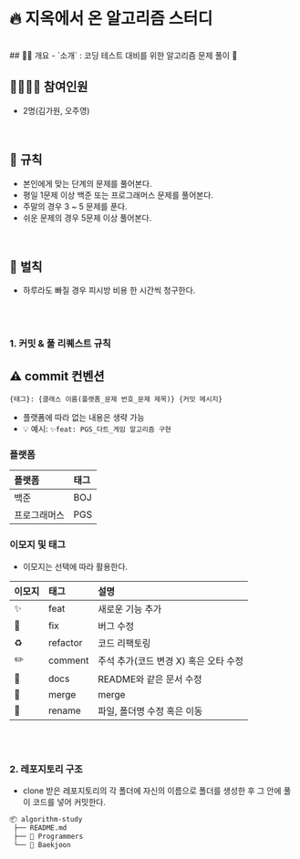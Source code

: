 # 🔥 지옥에서 온 알고리즘 스터디
<br>
## 👨‍🏫 개요
- `소개` : 코딩 테스트 대비를 위한 알고리즘 문제 풀이 👊
<br>

## 👨‍👨‍👦‍👦 참여인원
- 2명(김가원, 오주영)
<br>

## 🤙 규칙

- 본인에게 맞는 단계의 문제를 풀어본다.
- 평일 1문제 이상 백준 또는 프로그래머스 문제를 풀어본다.
- 주말의 경우 3 ~ 5 문제를 푼다.
- 쉬운 문제의 경우 5문제 이상 풀어본다.
<br>
  
## 👿 벌칙

- 하루라도 빠질 경우 피시방 비용 한 시간씩 청구한다.
<br>
<br>


### 1. 커밋 & 풀 리퀘스트 규칙
## ⚠️ commit 컨벤션

```
{태그}: {클래스 이름(플랫폼_문제 번호_문제 제목)} {커밋 메시지}
```

- 플랫폼에 따라 없는 내용은 생략 가능
- 💡 예시: `✨feat: PGS_다트_게임 알고리즘 구현`

### 플랫폼

| 플랫폼    | 태그  |
|:-------|:----|
| 백준     | BOJ |
| 프로그래머스 | PGS |

### 이모지 및 태그

- 이모지는 선택에 따라 활용한다.

| 이모지 | 태그       | 설명                      |
|:---- |:--------- |:------------------------ |
| ✨   | feat    | 새로운 기능 추가               |
| 🐛  | fix      | 버그 수정                    |
| ♻️  | refactor  | 코드 리팩토링                 |
| ✏️  | comment   | 주석 추가(코드 변경 X) 혹은 오타 수정 |
| 📝  | docs     | README와 같은 문서 수정        |
| 🔀  | merge    | merge                      |
| 🚚  | rename   | 파일, 폴더명 수정 혹은 이동        |

<br>
<br>


### 2. 레포지토리 구조

- clone 받은 레포지토리의 각 폴더에 자신의 이름으로 폴더를 생성한 후 그 안에 풀이 코드를 넣어 커밋한다.

```tex
📦 algorithm-study
 ├── README.md
 ├── 📁 Programmers 
 └── 📁 Baekjoon
   
```

